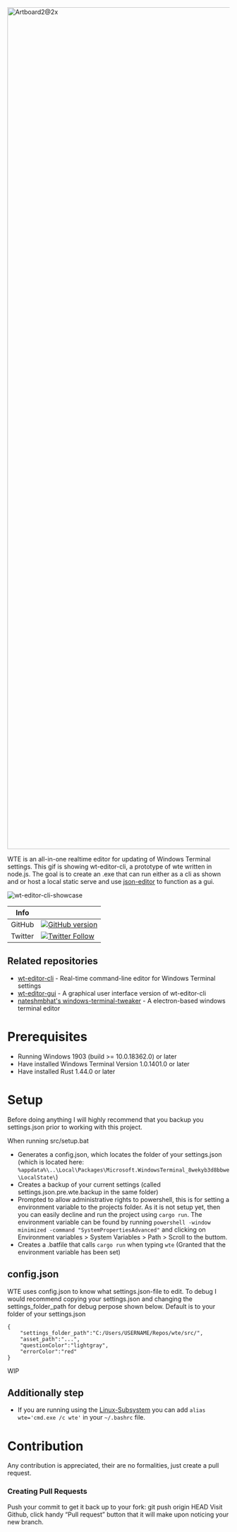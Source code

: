 <img width="1906" alt="Artboard2@2x" src="https://user-images.githubusercontent.com/25123512/84819266-0357a280-b018-11ea-9007-d826f3fff4e3.png">

WTE is an all-in-one realtime editor for updating of Windows Terminal settings. This gif is showing wt-editor-cli, a prototype of wte written in node.js. The goal is to create an .exe that can run either as a cli as shown and or host a local static serve and use [json-editor](https://github.com/json-editor/json-editor) to function as a gui.

![wt-editor-cli-showcase](https://user-images.githubusercontent.com/25123512/68077919-ba2a4980-fdcc-11e9-879f-6e1fecb6bb20.gif)

|Info| |
|-------|---------|
| GitHub | [![GitHub version](https://badge.fury.io/gh/BlackPhlox%2Fwte.svg)](https://badge.fury.io/gh/BlackPhlox%2Fwte) |
| Twitter     | [![Twitter Follow](https://img.shields.io/twitter/follow/darkphlox?style=social)](https://twitter.com/darkphlox)      |

## Related repositories
  - [wt-editor-cli](https://github.com/BlackPhlox/wt-editor-cli) - Real-time command-line editor for Windows Terminal settings
  - [wt-editor-gui](https://github.com/BlackPhlox/wt-editor-gui) - A graphical user interface version of wt-editor-cli
  - [nateshmbhat's windows-terminal-tweaker](https://github.com/nateshmbhat/windows-terminal-tweaker) - A electron-based windows terminal editor

# Prerequisites
  - Running Windows 1903 (build >= 10.0.18362.0) or later
  - Have installed Windows Terminal Version 1.0.1401.0 or later
  - Have installed Rust 1.44.0 or later
  
# Setup

Before doing anything I will highly recommend that you backup you settings.json prior to working with this project.

When running src/setup.bat

- Generates a config.json, which locates the folder of your settings.json (which is located here: ```%appdata%\..\Local\Packages\Microsoft.WindowsTerminal_8wekyb3d8bbwe\LocalState\```)
- Creates a backup of your current settings (called settings.json.pre.wte.backup in the same folder)
- Prompted to allow administrative rights to powershell, this is for setting a environment variable to the projects folder. As it is not setup yet, then you can easily decline and run the project using ```cargo run```. The environment variable can be found by running ```powershell -window minimized -command "SystemPropertiesAdvanced"``` and clicking on Environment variables > System Variables > Path > Scroll to the buttom.
- Creates a .batfile that calls ```cargo run``` when typing ```wte``` (Granted that the environment variable has been set)

## config.json
WTE uses config.json to know what settings.json-file to edit. To debug I would recommend copying your settings.json and changing the settings_folder_path for debug perpose shown below. Default is to your folder of your settings.json

```
{ 
    "settings_folder_path":"C:/Users/USERNAME/Repos/wte/src/", 
    "asset_path":"...", 
    "questionColor":"lightgray", 
    "errorColor":"red" 
} 
```

WIP

## Additionally step
  - If you are running using the [Linux-Subsystem](https://docs.microsoft.com/en-us/windows/wsl/install-win10) you can add `alias wte='cmd.exe /c wte'` in your `~/.bashrc` file.


# Contribution

Any contribution is appreciated, their are no formalities, just create a pull request.

### Creating Pull Requests
  Push your commit to get it back up to your fork: git push origin HEAD
  Visit Github, click handy “Pull request” button that it will make upon noticing your new branch.
